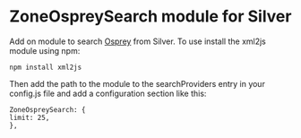 ZoneOspreySearch module for Silver
==================================

Add on module to search [Osprey](http://www.ospreypublishing.com/) from Silver. To use install the xml2js module using npm:

    npm install xml2js

Then add the path to the module to the searchProviders entry in your config.js file and add a configuration section like this:

    ZoneOspreySearch: {
	limit: 25,
    },
